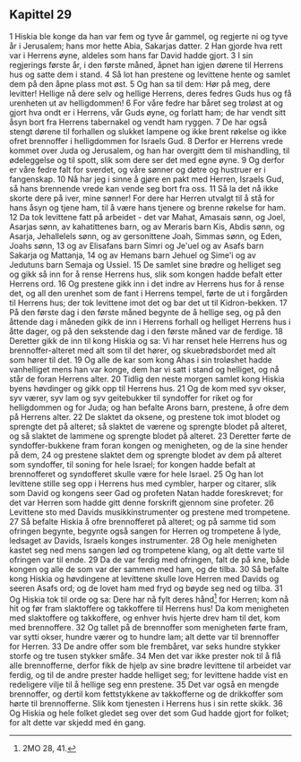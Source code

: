 ## Kapittel 29

1 Hiskia ble konge da han var fem og tyve år gammel, og regjerte ni og tyve år i Jerusalem; hans mor hette Abia, Sakarjas datter.
2 Han gjorde hva rett var i Herrens øyne, aldeles som hans far David hadde gjort.
3 I sin regjerings første år, i den første måned, åpnet han igjen dørene til Herrens hus og satte dem i stand.
4 Så lot han prestene og levittene hente og samlet dem på den åpne plass mot øst.
5 Og han sa til dem: Hør på meg, dere levitter! Hellige nå dere selv og hellige Herrens, deres fedres Guds hus og få urenheten ut av helligdommen!
6 For våre fedre har båret seg troløst at og gjort hva ondt er i Herrens, vår Guds øyne, og forlatt ham; de har vendt sitt åsyn bort fra Herrens tabernakel og vendt ham ryggen.
7 De har også stengt dørene til forhallen og slukket lampene og ikke brent røkelse og ikke ofret brennoffer i helligdommen for Israels Gud.
8 Derfor er Herrens vrede kommet over Juda og Jerusalem, og han har overgitt dem til mishandling, til ødeleggelse og til spott, slik som dere ser det med egne øyne.
9 Og derfor er våre fedre falt for sverdet, og våre sønner og døtre og hustruer er i fangenskap.
10 Nå har jeg i sinne å gjøre en pakt med Herren, Israels Gud, så hans brennende vrede kan vende seg bort fra oss.
11 Så la det nå ikke skorte dere på iver, mine sønner! For dere har Herren utvalgt til å stå for hans åsyn og tjene ham, til å være hans tjenere og brenne røkelse for ham.
12 Da tok levittene fatt på arbeidet - det var Mahat, Amasais sønn, og Joel, Asarjas sønn, av kahatittenes barn, og av Meraris barn Kis, Abdis sønn, og Asarja, Jehallelels sønn, og av gersonittene Joah, Simmas sønn, og Eden, Joahs sønn,
13 og av Elisafans barn Simri og Je'uel og av Asafs barn Sakarja og Mattanja,
14 og av Hemans barn Jehuel og Sime'i og av Jedutuns barn Semaja og Ussiel.
15 De samlet sine brødre og helliget seg og gikk så inn for å rense Herrens hus, slik som kongen hadde befalt etter Herrens ord.
16 Og prestene gikk inn i det indre av Herrens hus for å rense det, og all den urenhet som de fant i Herrens tempel, førte de ut i forgården til Herrens hus; der tok levittene imot det og bar det ut til Kidron-bekken.
17 På den første dag i den første måned begynte de å hellige seg, og på den åttende dag i måneden gikk de inn i Herrens forhall og helliget Herrens hus i åtte dager, og på den sekstende dag i den første måned var de ferdige.
18 Deretter gikk de inn til kong Hiskia og sa: Vi har renset hele Herrens hus og brennoffer-alteret med alt som til det hører, og skuebrødsbordet med alt som hører til det.
19 Og alle de kar som kong Ahas i sin troløshet hadde vanhelliget mens han var konge, dem har vi satt i stand og helliget, og nå står de foran Herrens alter.
20 Tidlig den neste morgen samlet kong Hiskia byens høvdinger og gikk opp til Herrens hus.
21 Og de kom med syv okser, syv værer, syv lam og syv geitebukker til syndoffer for riket og for helligdommen og for Juda; og han befalte Arons barn, prestene, å ofre dem på Herrens alter.
22 De slaktet da oksene, og prestene tok imot blodet og sprengte det på alteret; så slaktet de værene og sprengte blodet på alteret, og så slaktet de lammene og sprengte blodet på alteret.
23 Deretter førte de syndoffer-bukkene fram foran kongen og menigheten, og de la sine hender på dem,
24 og prestene slaktet dem og sprengte blodet av dem på alteret som syndoffer, til soning for hele Israel; for kongen hadde befalt at brennofferet og syndofferet skulle være for hele Israel.
25 Og han lot levittene stille seg opp i Herrens hus med cymbler, harper og citarer, slik som David og kongens seer Gad og profeten Natan hadde foreskrevet; for det var Herren som hadde gitt denne forskrift gjennom sine profeter.
26 Levittene sto med Davids musikkinstrumenter og prestene med trompetene.
27 Så befalte Hiskia å ofre brennofferet på alteret; og på samme tid som ofringen begynte, begynte også sangen for Herren og trompetene å lyde, ledsaget av Davids, Israels konges instrumenter.
28 Og hele menigheten kastet seg ned mens sangen lød og trompetene klang, og alt dette varte til ofringen var til ende.
29 Da de var ferdig med ofringen, falt de på kne, både kongen og alle de som var der sammen med ham, og de tilba.
30 Så befalte kong Hiskia og høvdingene at levittene skulle love Herren med Davids og seeren Asafs ord; og de lovet ham med fryd og bøyde seg ned og tilba.
31 Og Hiskia tok til orde og sa: Dere har nå fylt deres hånd[^1] for Herren; kom nå hit og før fram slaktoffere og takkoffere til Herrens hus! Da kom menigheten med slaktoffere og takkoffere, og enhver hvis hjerte drev ham til det, kom med brennoffere.
32 Og tallet på de brennoffer som menigheten førte fram, var sytti okser, hundre værer og to hundre lam; alt dette var til brennoffer for Herren.
33 De andre offer som ble frembåret, var seks hundre stykker storfe og tre tusen stykker småfe.
34 Men det var ikke prester nok til å flå alle brennofferne, derfor fikk de hjelp av sine brødre levittene til arbeidet var ferdig, og til de andre prester hadde helliget seg; for levittene hadde vist en redeligere vilje til å hellige seg enn prestene.
35 Det var også en mengde brennoffer, og dertil kom fettstykkene av takkofferne og de drikkoffer som hørte til brennofferne. Slik kom tjenesten i Herrens hus i sin rette skikk.
36 Og Hiskia og hele folket gledet seg over det som Gud hadde gjort for folket; for alt dette var skjedd med én gang.

[^1]:  2MO 28, 41.
